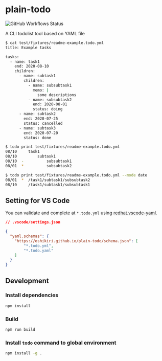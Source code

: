 plain-todo
=====

![GitHub Workflows Status](https://github.com/oshikiri/plain-todo/workflows/test/badge.svg)

A CLI todolist tool based on YAML file

```sh
$ cat test/fixtures/readme-example.todo.yml
title: Example tasks

tasks:
  - name: task1
    end: 2020-08-10
    children:
      - name: subtask1
        children:
          - name: subsubtask1
            memo: |
              some descriptions
          - name: subsubtask2
            end: 2020-08-01
            status: doing
      - name: subtask2
        end: 2020-07-25
        status: cancelled
      - name: subtask3
        end: 2020-07-20
        status: done

$ todo print test/fixtures/readme-example.todo.yml
08/10     task1
08/10         subtask1
08/10  -          subsubtask1
08/01  *          subsubtask2

$ todo print test/fixtures/readme-example.todo.yml --mode date
08/01  *  /task1/subtask1/subsubtask2
08/10     /task1/subtask1/subsubtask1
```

## Setting for VS Code

You can validate and complete at `*.todo.yml` using [redhat.vscode-yaml](https://marketplace.visualstudio.com/items?itemName=redhat.vscode-yaml).

```json
// .vscode/settings.json

{
  "yaml.schemas": {
    "https://oshikiri.github.io/plain-todo/schema.json": [
        "*.todo.yml",
        "*.todo.yaml"
    ]
  }
}
```

## Development
### Install dependencies
```sh
npm install
```

### Build
```sh
npm run build
```

### Install `todo` command to global environment
```sh
npm install -g .
```
